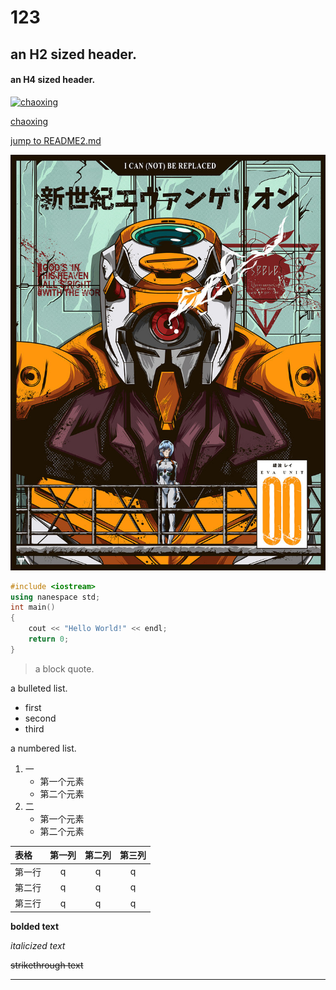 # 123
## an H2 sized header.
#### an H4 sized header.

[![chaoxing](https://www.chaoxing.com/images/logo.png "qq")](https://www.chaoxing.com/)

[chaoxing](https://www.chaoxing.com/)

[jump to README2.md](README2.md)

![pic](pic.jpg)


```c++
#include <iostream>
using nanespace std;
int main()
{
    cout << "Hello World!" << endl;
    return 0;
}
```

> a block quote.

a bulleted list.
* first
* second
* third

a numbered list.
1. 一
    - 第一个元素
    - 第二个元素
2. 二
    - 第一个元素
    - 第二个元素

| 表格 | 第一列 | 第二列 | 第三列|
| :-----| :----:| :----: | :----: |
| 第一行 | q | q | q |
| 第二行 | q | q | q |
| 第三行 | q | q | q |

**bolded text**

*italicized text*

~~strikethrough text~~

***
